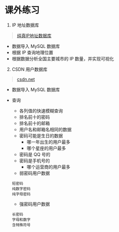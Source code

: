 # 课外练习

1. IP 地址数据库
  
  > [纯真IP地址数据库](http://cz88.net/) 
  
  - 数据导入 MySQL 数据库
  - 根据 IP 查询地理位置
  - 根据数据分析全国主要城市的 IP 数量，并实现可视化

2. CSDN 用户数据库

  > [csdn.net](http://csdn.net)

 - 数据导入 MySQL 数据库
 - 查询
     - 各列值的快速模糊查询
     - 排名前十的密码
     - 排名前十的邮箱
     - 用户名和邮箱名相同的数据
     - 密码可能是生日的数据
       - 哪一年出生的用户最多
       - 哪个星座的用户最多
     - 密码是 QQ 号的
     - 密码是手机号的
       - 哪个运营商的用户最多
     - 弱密码用户数据
     
      ```
      短密码
      纯数字密码
      纯字母密码
      ```
            
     - 强密码用户数据

      ```
      长密码
      字母和数字
      含特殊符号
      ```      